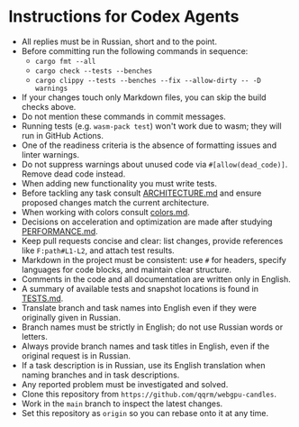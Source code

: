 # Instructions for Codex Agents

- All replies must be in Russian, short and to the point.
- Before committing run the following commands in sequence:
  - `cargo fmt --all`
  - `cargo check --tests --benches`
  - `cargo clippy --tests --benches --fix --allow-dirty -- -D warnings`
- If your changes touch only Markdown files, you can skip the build checks above.
- Do not mention these commands in commit messages.
- Running tests (e.g. `wasm-pack test`) won't work due to wasm; they will run in GitHub Actions.
- One of the readiness criteria is the absence of formatting issues and linter warnings.
- Do not suppress warnings about unused code via `#[allow(dead_code)]`. Remove dead code instead.
- When adding new functionality you must write tests.
- Before tackling any task consult [ARCHITECTURE.md](DOCS/ARCHITECTURE.md) and ensure proposed changes match the current architecture.
- When working with colors consult [colors.md](DOCS/colors.md).
- Decisions on acceleration and optimization are made after studying [PERFORMANCE.md](DOCS/PERFORMANCE.md).
- Keep pull requests concise and clear: list changes, provide references like `F:path#L1-L2`, and attach test results.
- Markdown in the project must be consistent: use `#` for headers, specify languages for code blocks, and maintain clear structure.
- Comments in the code and all documentation are written only in English.
- A summary of available tests and snapshot locations is found in [TESTS.md](DOCS/TESTS.md).
- Translate branch and task names into English even if they were originally given in Russian.
- Branch names must be strictly in English; do not use Russian words or letters.
- Always provide branch names and task titles in English, even if the original request is in Russian.
- If a task description is in Russian, use its English translation when naming branches and in task descriptions.
- Any reported problem must be investigated and solved.
- Clone this repository from `https://github.com/qqrm/webgpu-candles`.
- Work in the `main` branch to inspect the latest changes.
- Set this repository as `origin` so you can rebase onto it at any time.
